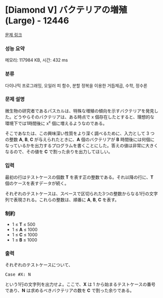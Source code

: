 # [Diamond V] バクテリアの増殖 (Large) - 12446 

[문제 링크](https://www.acmicpc.net/problem/12446) 

### 성능 요약

메모리: 117984 KB, 시간: 432 ms

### 분류

다이나믹 프로그래밍, 오일러 피 함수, 분할 정복을 이용한 거듭제곱, 수학, 정수론

### 문제 설명

<p>微生物の研究者であるパスカルは、特殊な増殖の傾向を示すバクテリアを発見した。どうやらそのバクテリアは、ある時点で x 個存在したとすると、理想的な環境下では1時間後に x<sup>x</sup> 個に増えるようなのである。</p>

<p>そこであなたは、この興味深い性質をより深く調べるために、入力として 3 つの整数 <strong>A</strong>, <strong>B</strong>, <strong>C</strong> が与えられたときに、<strong>A</strong> 個のバクテリアが <strong>B</strong> 時間後には何個になっているかを出力するプログラムを書くことにした。答えの値は非常に大きくなるので、その値を <strong>C</strong> で割った余りを出力してほしい。</p>

### 입력 

 <p>最初の行はテストケースの個数 <strong>T</strong> を表す正の整数である。それ以降の行に、<strong>T</strong> 個のケースを表すデータが続く。</p>

<p>それぞれのテストケースは、スペースで区切られた3つの整数からなる1行の文字列で表現される。これらの整数は、順番に <strong>A</strong>, <strong>B</strong>, <strong>C</strong> を表す。</p>

<h3>制約</h3>

<ul>
	<li>1 ≤ <strong>T</strong> ≤ 500</li>
	<li>1 ≤ <strong>A</strong> ≤ 1000</li>
	<li>1 ≤ <strong>C</strong> ≤ 1000</li>
	<li>1 ≤ <strong>B</strong> ≤ 1000</li>
</ul>

### 출력 

 <p>それぞれのテストケースについて、</p>

<pre>Case #X: N
</pre>

<p>という1行の文字列を出力せよ。ここで、<strong>X</strong> は 1 から始まるテストケースの番号であり、<strong>N</strong> は求めるべきバクテリアの数を <strong>C</strong> で割った余りである。</p>

